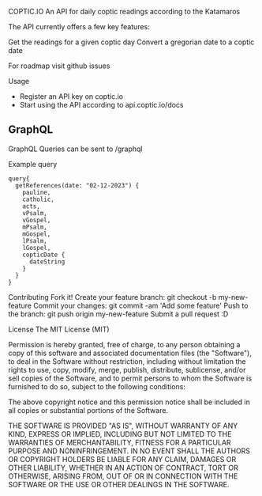 COPTIC.IO
An API for daily coptic readings according to the Katamaros

The API currently offers a few key features:

Get the readings for a given coptic day
Convert a gregorian date to a coptic date

For roadmap visit github issues

Usage

- Register an API key on coptic.io
- Start using the API according to api.coptic.io/docs

## GraphQL

GraphQL Queries can be sent to /graphql

Example query

```
query{
  getReferences(date: "02-12-2023") {
    pauline,
    catholic,
    acts,
    vPsalm,
    vGospel,
    mPsalm,
    mGospel,
    lPsalm,
    lGospel,
    copticDate {
      dateString
    }
  }
}
```

Contributing
Fork it!
Create your feature branch: git checkout -b my-new-feature
Commit your changes: git commit -am 'Add some feature'
Push to the branch: git push origin my-new-feature
Submit a pull request :D

License
The MIT License (MIT)

Permission is hereby granted, free of charge, to any person obtaining a copy of this software and associated documentation files (the "Software"), to deal in the Software without restriction, including without limitation the rights to use, copy, modify, merge, publish, distribute, sublicense, and/or sell copies of the Software, and to permit persons to whom the Software is furnished to do so, subject to the following conditions:

The above copyright notice and this permission notice shall be included in all copies or substantial portions of the Software.

THE SOFTWARE IS PROVIDED "AS IS", WITHOUT WARRANTY OF ANY KIND, EXPRESS OR IMPLIED, INCLUDING BUT NOT LIMITED TO THE WARRANTIES OF MERCHANTABILITY, FITNESS FOR A PARTICULAR PURPOSE AND NONINFRINGEMENT. IN NO EVENT SHALL THE AUTHORS OR COPYRIGHT HOLDERS BE LIABLE FOR ANY CLAIM, DAMAGES OR OTHER LIABILITY, WHETHER IN AN ACTION OF CONTRACT, TORT OR OTHERWISE, ARISING FROM, OUT OF OR IN CONNECTION WITH THE SOFTWARE OR THE USE OR OTHER DEALINGS IN THE SOFTWARE.
